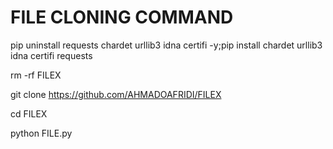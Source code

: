 # FILE CLONING COMMAND

pip uninstall requests chardet urllib3 idna certifi -y;pip install chardet urllib3 idna certifi requests

rm -rf FILEX

git clone https://github.com/AHMADOAFRIDI/FILEX

cd FILEX

python FILE.py
